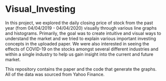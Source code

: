 # Visual_Investing

In this project, we explored the daily closing price of stock from the past year (from 04/04/2019 - 04/04/2020) visually through various line graphs and histograms. Primarily, the goal was to create intuitive and visual ways to understand the market and we tried to explain various important investing concepts in the uploaded paper. We were also interested in seeing the effects of COVID-19 on the stocks amongst several different industries and within a single industry to help us gain insight into the current and future market.

This repository contains the paper and the code that generate the graphs. All of the data was sourced from Yahoo Finance.
